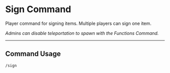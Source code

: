 # Sign Command

Player command for signing items.
Multiple players can sign one item.

_Admins can disable teleportation to spawn with the Functions Command._

---
## Command Usage
`/sign`